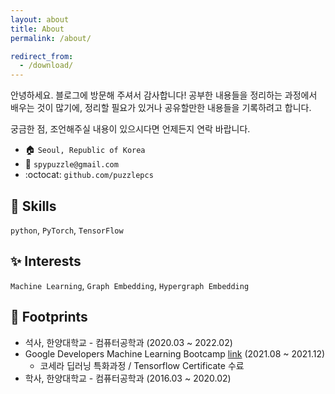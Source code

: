 ```yaml
---
layout: about
title: About
permalink: /about/

redirect_from:
  - /download/
---
```



안녕하세요. 블로그에 방문해 주셔서 감사합니다! 
공부한 내용들을 정리하는 과정에서 배우는 것이 많기에, 정리할 필요가 있거나 공유할만한 내용들을 기록하려고 합니다.

궁금한 점, 조언해주실 내용이 있으시다면 언제든지 연락 바랍니다.  

* :house: `Seoul, Republic of Korea`
* :e-mail:  `spypuzzle@gmail.com`
* :octocat: `github.com/puzzlepcs`

## :wrench: Skills
`python`, `PyTorch`, `TensorFlow`

## :sparkles: Interests
`Machine Learning`, `Graph Embedding`, `Hypergraph Embedding` 

## :paw_prints: Footprints
* 석사, 한양대학교 - 컴퓨터공학과 (2020.03 ~ 2022.02)
* Google Developers Machine Learning Bootcamp [link](https://developers-kr.googleblog.com/2021/07/mlbootcamp21.html) (2021.08 ~ 2021.12)
  * 코세라 딥러닝 특화과정 / Tensorflow Certificate 수료
* 학사, 한양대학교 - 컴퓨터공학과 (2016.03 ~ 2020.02)
